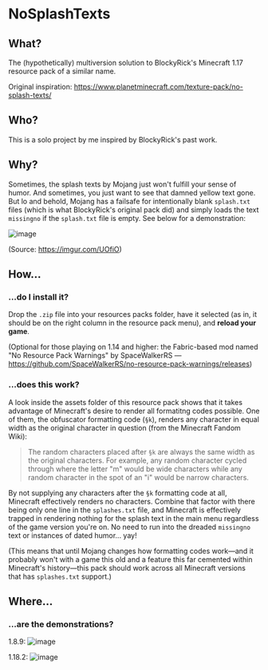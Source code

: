 # NoSplashTexts

## What?
The (hypothetically) multiversion solution to BlockyRick's Minecraft 1.17 resource pack of a similar name.

Original inspiration: https://www.planetminecraft.com/texture-pack/no-splash-texts/

## Who?
This is a solo project by me inspired by BlockyRick's past work.

## Why?
Sometimes, the splash texts by Mojang just won't fulfill your sense of humor. And sometimes, you just want to see that damned yellow text gone. But lo and behold, Mojang has a failsafe for intentionally blank `splash.txt` files (which is what BlockyRick's original pack did) and simply loads the text `missingno` if the `splash.txt` file is empty. See below for a demonstration:

![image](https://i.imgur.com/UOfiO.png)

(Source: https://imgur.com/UOfiO)

## How...

### ...do I install it?

Drop the `.zip` file into your resources packs folder, have it selected (as in, it should be on the right column in the resource pack menu), and **__reload your game__**.

(Optional for those playing on 1.14 and higher: the Fabric-based mod named "No Resource Pack Warnings" by SpaceWalkerRS — https://github.com/SpaceWalkerRS/no-resource-pack-warnings/releases)

### ...does this work?

A look inside the assets folder of this resource pack shows that it takes advantage of Minecraft's desire to render all formatitng codes possible. One of them, the obfuscator formatting code (`§k`), renders any character in equal width as the original character in question (from the Minecraft Fandom Wiki):

> The random characters placed after `§k` are always the same width as the original characters. For example, any random character cycled through where the letter "m" would be wide characters while any random character in the spot of an "i" would be narrow characters.

By not supplying any characters after the `§k` formatting code at all, Minecraft effectively renders no characters. Combine that factor with there being only one line in the `splashes.txt` file, and Minecraft is effectively trapped in rendering nothing for the splash text in the main menu regardless of the game version you're on. No need to run into the dreaded `missingno` text or instances of dated humor... yay!

(This means that until Mojang changes how formatting codes work—and it probably won't with a game this old and a feature this far cemented within Minecraft's history—this pack should work across all Minecraft versions that has `splashes.txt` support.)

## Where...

### ...are the demonstrations?

1.8.9:
![image](https://media.discordapp.net/attachments/728977460737081454/988446944051478558/2022-06-20_09.42.40.png)

1.18.2:
![image](https://i.imgur.com/aosY4X3.jpg)
